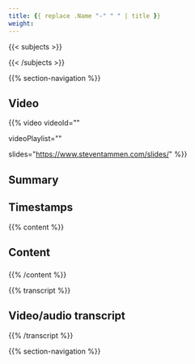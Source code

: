 ```yaml
---
title: {{ replace .Name "-" " " | title }}
weight: 
---
```


{{< subjects >}}

{{< /subjects >}}

{{% section-navigation %}}

## Video

{{% video
videoId=""

videoPlaylist=""

slides="https://www.steventammen.com/slides/"
%}}

## Summary



## Timestamps



{{% content %}}

## Content

<!-- --- -->

### 



{{% /content %}}

{{% transcript %}}

## Video/audio transcript



{{% /transcript %}}

{{% section-navigation %}}
